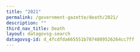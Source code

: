 ```yaml
---
title: "2021"
permalink: /government-gazette/death/2021/
description: ""
third_nav_title: Death
layout: datagovsg-search
datagovsg-id: d_4fcdfda665551b7874889526264cc7ff
---
```


